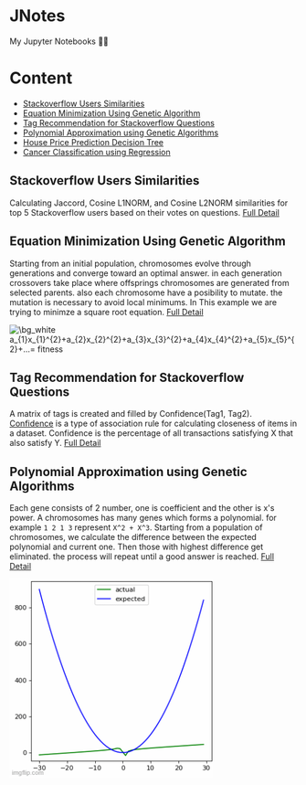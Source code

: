 # JNotes
My Jupyter Notebooks 📑🧾

# Content
- [Stackoverflow Users Similarities](https://github.com/mehditeymorian/JNotes/tree/main/stackoverflow-user-similarity)
- [Equation Minimization Using Genetic Algorithm](https://github.com/mehditeymorian/JNotes/tree/main/equationMinimizationGeneticAlgorithm)
- [Tag Recommendation for Stackoverflow Questions](https://github.com/mehditeymorian/JNotes/tree/main/stackoverflow)
- [Polynomial Approximation using Genetic Algorithms](https://github.com/mehditeymorian/JNotes/tree/main/genetics/polynomial-approximation)
- [House Price Prediction Decision Tree](house-price-prediction/predict-house-prices.ipynb)
- [Cancer Classification using Regression](cancer-classification/cancer_regression.ipynb)

## Stackoverflow Users Similarities
Calculating Jaccord, Cosine L1NORM, and Cosine L2NORM similarities for top 5 Stackoverflow users based on their votes on questions. [Full Detail](https://github.com/mehditeymorian/JNotes/tree/main/stackoverflow-user-similarity)

## Equation Minimization Using Genetic Algorithm
Starting from an initial population, chromosomes evolve through generations and converge toward an optimal answer. in each generation crossovers take place where offsprings chromosomes are generated from selected parents. also each chromosome have a posibility to mutate. the mutation is necessary to avoid local minimums. In This example we are trying to minimze a square root equation. [Full Detail](https://github.com/mehditeymorian/JNotes/tree/main/equationMinimizationGeneticAlgorithm)

<img src="https://latex.codecogs.com/png.image?\dpi{150}&space;\bg_white&space;a_{1}x_{1}^{2}&plus;a_{2}x_{2}^{2}&plus;a_{3}x_{3}^{2}&plus;a_{4}x_{4}^{2}&plus;a_{5}x_{5}^{2}&plus;...=&space;fitness" title="\bg_white a_{1}x_{1}^{2}+a_{2}x_{2}^{2}+a_{3}x_{3}^{2}+a_{4}x_{4}^{2}+a_{5}x_{5}^{2}+...= fitness" />

## Tag Recommendation for Stackoverflow Questions
A matrix of tags is created and filled by Confidence(Tag1, Tag2). [Confidence](https://en.wikipedia.org/wiki/Association_rule_learning#Confidence) is a type of association rule for calculating closeness of items in a dataset. Confidence is the percentage of all transactions satisfying X that also satisfy Y. [Full Detail](https://github.com/mehditeymorian/JNotes/tree/main/stackoverflow)

## Polynomial Approximation using Genetic Algorithms
Each gene consists of 2 number, one is coefficient and the other is x's power. A chromosomes has many genes which forms a polynomial. for example `1 2 1 3` represent `X^2 + X^3`. Starting from a population of chromosomes, we calculate the difference between the expected polynomial and current one. Then those with highest difference get eliminated.
the process will repeat until a good answer is reached. [Full Detail](https://github.com/mehditeymorian/JNotes/tree/main/genetics/polynomial-approximation)

![process](https://github.com/mehditeymorian/JNotes/blob/main/genetics/polynomial-approximation/assets/1.gif)
